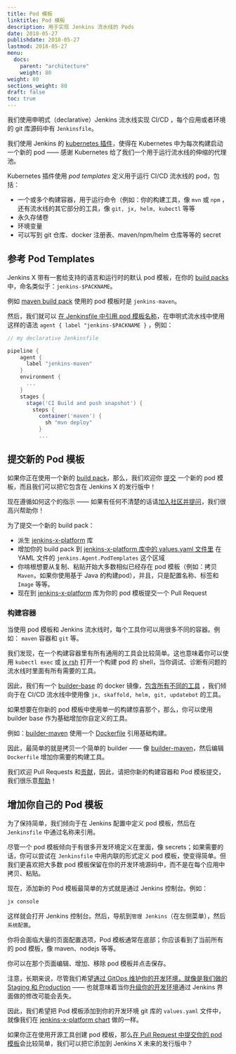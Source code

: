 ```yaml
---
title: Pod 模板
linktitle: Pod 模板
description: 用于实现 Jenkins 流水线的 Pods
date: 2018-05-27
publishdate: 2018-05-27
lastmod: 2018-05-27
menu:
  docs:
    parent: "architecture"
    weight: 80
weight: 80
sections_weight: 80
draft: false
toc: true
---
```


我们使用申明式（declarative）Jenkins 流水线实现 CI/CD ，每个应用或者环境的 git 库源码中有 `Jenkinsfile`。

我们使用 Jenkins 的 [kubernetes 插件](https://github.com/jenkinsci/kubernetes-plugin)，使得在 Kubernetes 中为每次构建启动一个新的 pod —— 感谢 Kubernetes 给了我们一个用于运行流水线的伸缩的代理池。

Kubernetes 插件使用 _pod templates_ 定义用于运行 CI/CD 流水线的 pod，包括：

* 一个或多个构建容器，用于运行命令（例如：你的构建工具，像 `mvn` 或 `npm` ，还有流水线的其它部分的工具，像 `git, jx, helm, kubectl` 等等
* 永久存储卷
* 环境变量
* 可以写到 git 仓库、docker 注册表、maven/npm/helm 仓库等等的 secret

## 参考 Pod Templates

Jenkins X 带有一套给支持的语言和运行时的默认 pod 模板，在你的 [build packs](/zh/architecture/build-packs)中，命名类似于：`jenkins-$PACKNAME`。

例如 [maven build pack](https://github.com/jenkins-x-buildpacks/jenkins-x-kubernetes/blob/master/packs/maven/) 使用的 pod 模板时是 `jenkins-maven`。

然后，我们就可以 [在 Jenkinsfile 中引用 pod 模板名称](https://github.com/jenkins-x-buildpacks/jenkins-x-kubernetes/blob/master/packs/maven/Jenkinsfile#L1-L4)，在申明式流水线中使用这样的语法 `agent { label "jenkins-$PACKNAME }` ，例如：

```groovy
// my declarative Jenkinsfile

pipeline {
    agent {
      label "jenkins-maven"
    }
    environment {
      ...
    }
    stages {
      stage('CI Build and push snapshot') {
        steps {
          container('maven') {
            sh "mvn deploy"
          }
          ...
```
 
## 提交新的 Pod 模板

如果你正在使用一个新的 [build pack](/zh/architecture/build-packs)，那么，我们欢迎你 [提交](/zh/contribute/) 一个新的 pod 模板，而且我们可以把它包含在 Jenkins X 的发行版中！

现在遵循如何这个的指示 —— 如果有任何不清楚的话请[加入社区并提问](/zh/community/)，我们很高兴帮助你！

为了提交一个新的 build pack：

* 派生 [jenkins-x-platform](https://github.com/jenkins-x/jenkins-x-platform/) 库
* 增加你的 build pack 到 [jenkins-x-platform 库中的 values.yaml 文件里](https://github.com/jenkins-x/jenkins-x-platform/blob/master/values.yaml#L194-L431) 在 YAML 文件的 `jenkins.Agent.PodTemplates` 这个区域
* 你啃根想要从复制、粘贴开始大多数相似已经存在 pod 模板（例如：拷贝 `Maven`，如果你使用基于 Java 的构建pod），并且，只是配置名称、标签和 `Image` 等等。
* 现在到 [jenkins-x-platform](https://github.com/jenkins-x/jenkins-x-platform/) 库为你的 pod 模板提交一个 Pull Request

### 构建容器

当使用 pod 模板和 Jenkins 流水线时，每个工具你可以用很多不同的容器。例如： `maven` 容器和 `git` 等。

我们发现，在一个构建容器里有所有通用的工具会比较简单。这也意味着你可以使用 `kubectl exec` 或 [jx rsh](/commands/jx_rsh) 打开一个构建 pod 的 shell，当你调试、诊断有问题的流水线时里面有所有需要的工具。

因此，我们有一个 [builder-base](https://github.com/jenkins-x/builder-base) 的 docker 镜像，[包含所有不同的工具](https://github.com/jenkins-x/builder-base/blob/master/Dockerfile#L21-L70) ，我们倾向于在 CI/CD 流水线中使用像 `jx, skaffold, helm, git, updatebot` 的工具。

如果想要在你新的 pod 模板中使用单一的构建惊喜那个，那么，你可以使用 builder base 作为基础增加你自定义的工具。

例如：[builder-maven](https://github.com/jenkins-x/builder-maven) 使用一个 [Dockerfile](https://github.com/jenkins-x/builder-maven/blob/master/Dockerfile#L1) 引用基础构建。

因此，最简单的就是拷贝一个简单的 builder —— 像 [builder-maven](https://github.com/jenkins-x/builder-maven)，然后编辑 `Dockerfile` 增加你需要的构建工具。

我们欢迎 Pull Requests 和[贡献](/zh/contribute/)，因此，请把你新的构建容器和 Pod 模板提交，我们很乐意[帮助](/zh/contribute/)！

## 增加你自己的 Pod 模板

为了保持简单，我们倾向于在 Jenkins 配置中定义 pod 模板，然后在 `Jenkinsfile` 中通过名称来引用。

尽管一个 pod 模板倾向于有很多开发环境定义在里面，像 secrets；如果需要的话，你可以尝试在 `Jenkinsfile` 中用内联的形式定义 pod 模板，使变得简单。但我们更喜欢把大多数 pod 模板保留在你的开发环境源码中，而不是在每个应用中拷贝、粘贴。

现在，添加新的 Pod 模板最简单的方式就是通过 Jenkins 控制台。例如：

```bash 
jx console
```

这样就会打开 Jenkins 控制台。然后，导航到`管理 Jenkins`（在左侧菜单），然后`系统配置`。

你将会面临大量的页面配置选项，Pod 模板通常在底部；你应该看到了当前所有的 pod 模板，像 maven、nodejs 等等。

你可以在那个页面编辑、增加、移除 pod 模板并点击保存。

注意，长期来说，尽管我们希望[通过 GitOps 维护你的开发环境，就像是我们做的 Staging 和 Production](https://github.com/jenkins-x/jx/issues/604) —— 也就意味着当你[升级你的开发环境](/commands/jx_upgrade_platform)通过 Jenkins 界面做的修改可能会丢失。

因此，我们希望把 Pod 模板添加到你的开发环境 git 库的 `values.yaml` 文件中，就像我们在 [jenkins-x-platform chart](https://github.com/jenkins-x/jenkins-x-platform/blob/master/values.yaml#L194-L431) 做的一样。

如果你正在使用开源工具创建 pod 模板，那么[在 Pull Request 中提交你的 pod 模板](#submitting-new-pod-templates)会比较简单，我们可以把它添加到 Jenkins X 未来的发行版中？
